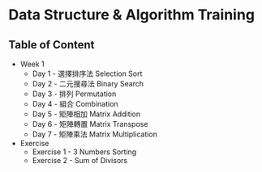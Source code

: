 # Data Structure & Algorithm Training

## Table of Content
+ Week 1
  + Day 1 - 選擇排序法 Selection Sort
  + Day 2 - 二元搜尋法 Binary Search
  + Day 3 - 排列 Permutation
  + Day 4 - 組合 Combination
  + Day 5 - 矩陣相加 Matrix Addition
  + Day 6 - 矩陣轉置 Matrix Transpose
  + Day 7 - 矩陣乘法 Matrix Multiplication
+ Exercise
  + Exercise 1 - 3 Numbers Sorting
  + Exercise 2 - Sum of Divisors